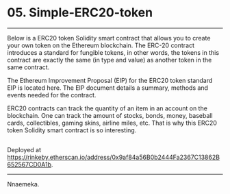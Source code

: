 # 05. Simple-ERC20-token

---

Below is a ERC20 token Solidity smart contract that allows you to create your own token on the Ethereum blockchain. The ERC-20 contract introduces a standard for fungible tokens, in other words, the tokens in this contract are exactly the same (in type and value) as another token in the same contract.

The Ethereum Improvement Proposal (EIP) for the ERC20 token standard EIP is located here. The EIP document details a summary, methods and events needed for the contract.

ERC20 contracts can track the quantity of an item in an account on the blockchain. One can track the amount of stocks, bonds, money, baseball cards, collectibles, gaming skins, airline miles, etc. That is why this ERC20 token Solidity smart contract is so interesting.

##

Deployed at https://rinkeby.etherscan.io/address/0x9af84a56B0b2444Fa2367C13862B652567CD0A1b.

---

Nnaemeka.
